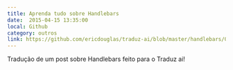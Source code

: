 ```yaml
---
title: Aprenda tudo sobre Handlebars
date:  2015-04-15 13:35:00
local: Github
category: outros
link: https://github.com/ericdouglas/traduz-ai/blob/master/handlebars/001-aprenda-tudo-sobre-handlebars.md
---
```


Tradução de um post sobre Handlebars feito para o Traduz ai!
